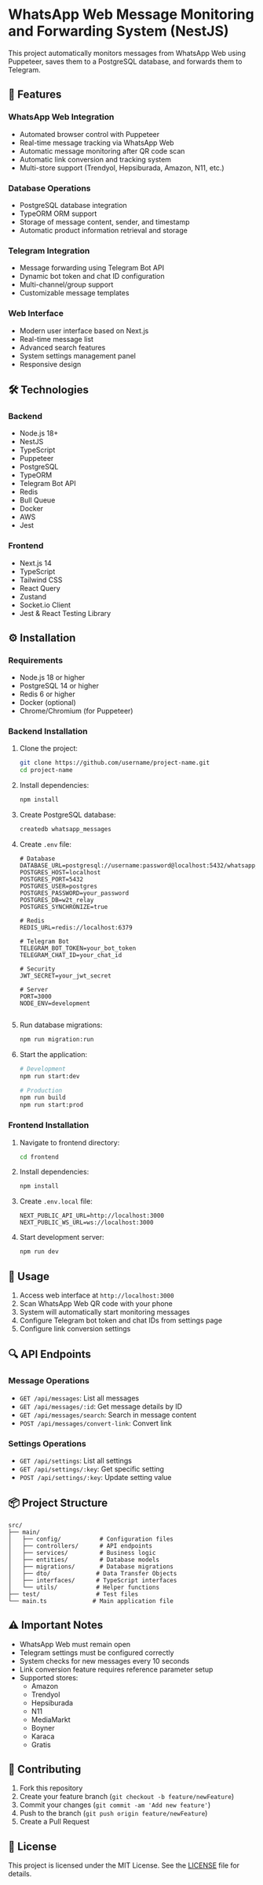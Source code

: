 # WhatsApp Web Message Monitoring and Forwarding System (NestJS)

This project automatically monitors messages from WhatsApp Web using Puppeteer, saves them to a PostgreSQL database, and forwards them to Telegram.

## 🚀 Features

### WhatsApp Web Integration

- Automated browser control with Puppeteer
- Real-time message tracking via WhatsApp Web
- Automatic message monitoring after QR code scan
- Automatic link conversion and tracking system
- Multi-store support (Trendyol, Hepsiburada, Amazon, N11, etc.)

### Database Operations

- PostgreSQL database integration
- TypeORM ORM support
- Storage of message content, sender, and timestamp
- Automatic product information retrieval and storage

### Telegram Integration

- Message forwarding using Telegram Bot API
- Dynamic bot token and chat ID configuration
- Multi-channel/group support
- Customizable message templates

### Web Interface

- Modern user interface based on Next.js
- Real-time message list
- Advanced search features
- System settings management panel
- Responsive design

## 🛠️ Technologies

### Backend

- Node.js 18+
- NestJS
- TypeScript
- Puppeteer
- PostgreSQL
- TypeORM
- Telegram Bot API
- Redis
- Bull Queue
- Docker
- AWS
- Jest

### Frontend

- Next.js 14
- TypeScript
- Tailwind CSS
- React Query
- Zustand
- Socket.io Client
- Jest & React Testing Library

## ⚙️ Installation

### Requirements

- Node.js 18 or higher
- PostgreSQL 14 or higher
- Redis 6 or higher
- Docker (optional)
- Chrome/Chromium (for Puppeteer)

### Backend Installation

1. Clone the project:

   ```bash
   git clone https://github.com/username/project-name.git
   cd project-name
   ```

2. Install dependencies:

   ```bash
   npm install
   ```

3. Create PostgreSQL database:

   ```bash
   createdb whatsapp_messages
   ```

4. Create `.env` file:

   ```env
   # Database
   DATABASE_URL=postgresql://username:password@localhost:5432/whatsapp_messages
   POSTGRES_HOST=localhost
   POSTGRES_PORT=5432
   POSTGRES_USER=postgres
   POSTGRES_PASSWORD=your_password
   POSTGRES_DB=w2t_relay
   POSTGRES_SYNCHRONIZE=true

   # Redis
   REDIS_URL=redis://localhost:6379

   # Telegram Bot
   TELEGRAM_BOT_TOKEN=your_bot_token
   TELEGRAM_CHAT_ID=your_chat_id

   # Security
   JWT_SECRET=your_jwt_secret

   # Server
   PORT=3000
   NODE_ENV=development


   ```

5. Run database migrations:

   ```bash
   npm run migration:run
   ```

6. Start the application:

   ```bash
   # Development
   npm run start:dev

   # Production
   npm run build
   npm run start:prod
   ```

### Frontend Installation

1. Navigate to frontend directory:

   ```bash
   cd frontend
   ```

2. Install dependencies:

   ```bash
   npm install
   ```

3. Create `.env.local` file:

   ```env
   NEXT_PUBLIC_API_URL=http://localhost:3000
   NEXT_PUBLIC_WS_URL=ws://localhost:3000
   ```

4. Start development server:
   ```bash
   npm run dev
   ```

## 📝 Usage

1. Access web interface at `http://localhost:3000`
2. Scan WhatsApp Web QR code with your phone
3. System will automatically start monitoring messages
4. Configure Telegram bot token and chat IDs from settings page
5. Configure link conversion settings

## 🔍 API Endpoints

### Message Operations

- `GET /api/messages`: List all messages
- `GET /api/messages/:id`: Get message details by ID
- `GET /api/messages/search`: Search in message content
- `POST /api/messages/convert-link`: Convert link

### Settings Operations

- `GET /api/settings`: List all settings
- `GET /api/settings/:key`: Get specific setting
- `POST /api/settings/:key`: Update setting value

## 📦 Project Structure

```
src/
├── main/
│   ├── config/           # Configuration files
│   ├── controllers/      # API endpoints
│   ├── services/         # Business logic
│   ├── entities/         # Database models
│   ├── migrations/       # Database migrations
│   ├── dto/             # Data Transfer Objects
│   ├── interfaces/      # TypeScript interfaces
│   └── utils/           # Helper functions
├── test/                # Test files
└── main.ts             # Main application file
```

## ⚠️ Important Notes

- WhatsApp Web must remain open
- Telegram settings must be configured correctly
- System checks for new messages every 10 seconds
- Link conversion feature requires reference parameter setup
- Supported stores:
  - Amazon
  - Trendyol
  - Hepsiburada
  - N11
  - MediaMarkt
  - Boyner
  - Karaca
  - Gratis

## 🤝 Contributing

1. Fork this repository
2. Create your feature branch (`git checkout -b feature/newFeature`)
3. Commit your changes (`git commit -am 'Add new feature'`)
4. Push to the branch (`git push origin feature/newFeature`)
5. Create a Pull Request

## 📄 License

This project is licensed under the MIT License. See the [LICENSE](LICENSE) file for details.
